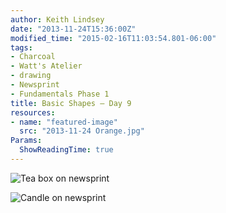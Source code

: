 ```yaml
---
author: Keith Lindsey
date: "2013-11-24T15:36:00Z"
modified_time: "2015-02-16T11:03:54.801-06:00"
tags:
- Charcoal
- Watt's Atelier
- drawing
- Newsprint
- Fundamentals Phase 1
title: Basic Shapes – Day 9
resources:
- name: "featured-image"
  src: "2013-11-24 Orange.jpg"
Params:
  ShowReadingTime: true
---
```


![Tea box on newsprint](/images/2013/11/2013-11-24_Box.jpg)

![Candle on newsprint](/images/2013/11/2013-11-24_Candle.jpg)

